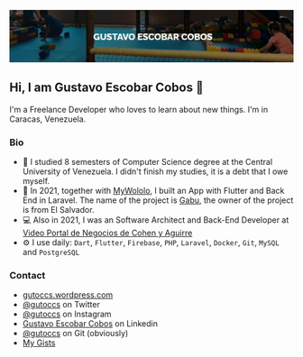 ![banner](https://raw.githubusercontent.com/gutoccs/gutoccs/main/top_image.jpg)

## Hi, I am Gustavo Escobar Cobos :wave:

I'm a Freelance Developer who loves to learn about new things. I'm in Caracas, Venezuela.

### Bio

- 🏢 I studied 8 semesters of Computer Science degree at the Central University of Venezuela. I didn't finish my studies, it is a debt that I owe myself.
- 📱 In 2021, together with [MyWololo](https://mywololo.com), I built an App with Flutter and Back End in Laravel. The name of the project is [Gabu](https://gabu.app), the owner of the project is from El Salvador.
- 💻 Also in 2021, I was an Software Architect and Back-End Developer at [Video Portal de Negocios de Cohen y Aguirre](https://videoportaldenegocios.es)
- ⚙️ I use daily: `Dart`, `Flutter`, `Firebase`, `PHP`, `Laravel`, `Docker`, `Git`, `MySQL` and `PostgreSQL`

### Contact

- [gutoccs.wordpress.com](https://gutoccs.wordpress.com/)
- [@gutoccs](https://twitter.com/gutoccs) on Twitter
- [@gutoccs](https://instagram.com/gutoccs) on Instagram
- [Gustavo Escobar Cobos](https://www.linkedin.com/in/gutoccs) on Linkedin
- [@gutoccs](https://github.com/gutoccs) on Git (obviously)
- [My Gists](https://gist.github.com/gutoccs)
